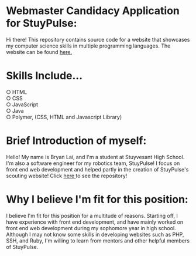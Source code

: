 # Webmaster Candidacy Application for StuyPulse:
Hi there! This repository contains source code for a website that showcases my computer science skills in multiple programming languages. The website can be found <a href="https://bryanlai00.github.io/webmasterApplication/index.html"> here. </a>
# Skills Include...
○ HTML <br>
○ CSS <br>
○ JavaScript <br>
○ Java <br>
○ Polymer, (CSS, HTML and Javascript Library) 
# Brief Introduction of myself:
Hello! My name is Bryan Lai, and I'm a student at Stuyvesant High School. I'm also a software engineer for my robotics team, StuyPulse! I focus on front end web development and helped partly in the creation of StuyPulse's scouting website! Click <a href="https://github.com/Team694/scoutpulse2018"> here </a> to see the repository! 
# Why I believe I'm fit for this position:
I believe I'm fit for this position for a multitude of reasons. Starting off, I have experience with front end development, and have mainly worked on front end web development during my sophomore year in high school. Although I may not know some skills in developing websites such as PHP, SSH, and Ruby, I'm willing to learn from mentors and other helpful members of StuyPulse. 
